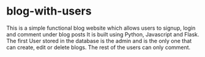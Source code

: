 # blog-with-users
This is a simple functional blog website which allows users to signup, login and comment under blog posts
It is built using Python, Javascript and Flask.
The first User stored in the database is the admin and is the only one that can create, edit or delete blogs.
The rest of the users can only comment.
